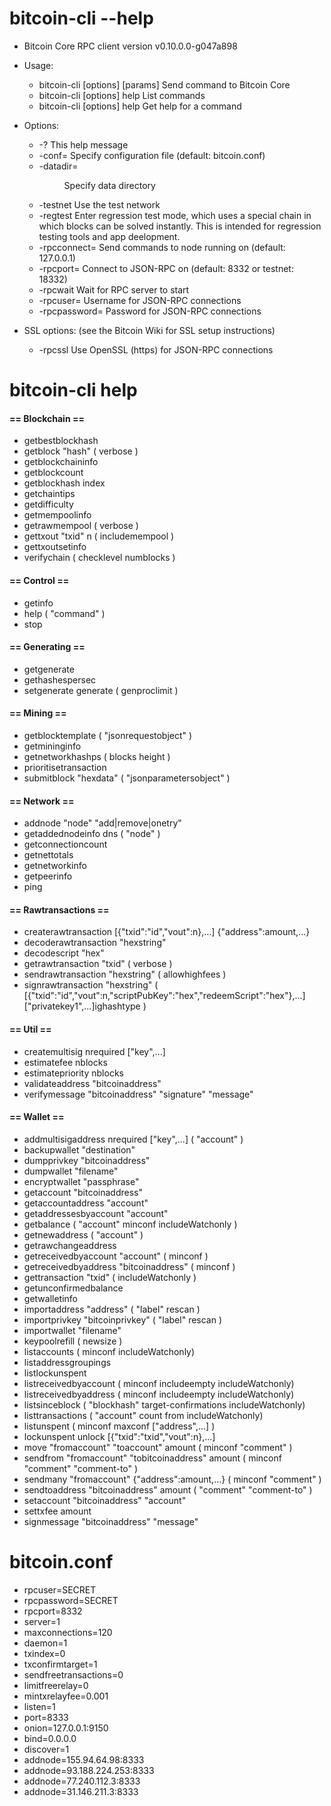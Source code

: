 # bitcoin-cli --help

- Bitcoin Core RPC client version v0.10.0.0-g047a898

- Usage:
  - bitcoin-cli [options] <command> [params]  Send command to Bitcoin Core
  - bitcoin-cli [options] help                List commands
  - bitcoin-cli [options] help <command>      Get help for a command

- Options:
  - -?                     This help message
  - -conf=<file>           Specify configuration file (default: bitcoin.conf)
  - -datadir=<dir>         Specify data directory
  - -testnet               Use the test network
  - -regtest               Enter regression test mode, which uses a special chain in which blocks can be solved instantly. This is intended for regression testing tools and app deelopment.
  - -rpcconnect=<ip>       Send commands to node running on <ip> (default: 127.0.0.1)
  - -rpcport=<port>        Connect to JSON-RPC on <port> (default: 8332 or testnet: 18332)
  - -rpcwait               Wait for RPC server to start
  - -rpcuser=<user>        Username for JSON-RPC connections
  - -rpcpassword=<pw>      Password for JSON-RPC connections

- SSL options: (see the Bitcoin Wiki for SSL setup instructions)
  - -rpcssl                Use OpenSSL (https) for JSON-RPC connections
  
# bitcoin-cli help

#### == Blockchain ==
- getbestblockhash
- getblock "hash" ( verbose )
- getblockchaininfo
- getblockcount
- getblockhash index
- getchaintips
- getdifficulty
- getmempoolinfo
- getrawmempool ( verbose )
- gettxout "txid" n ( includemempool )
- gettxoutsetinfo
- verifychain ( checklevel numblocks )

#### == Control ==
- getinfo
- help ( "command" )
- stop

#### == Generating ==
- getgenerate
- gethashespersec
- setgenerate generate ( genproclimit )

#### == Mining ==
- getblocktemplate ( "jsonrequestobject" )
- getmininginfo
- getnetworkhashps ( blocks height )
- prioritisetransaction <txid> <priority delta> <fee delta>
- submitblock "hexdata" ( "jsonparametersobject" )

#### == Network ==
- addnode "node" "add|remove|onetry"
- getaddednodeinfo dns ( "node" )
- getconnectioncount
- getnettotals
- getnetworkinfo
- getpeerinfo
- ping

#### == Rawtransactions ==
- createrawtransaction [{"txid":"id","vout":n},...] {"address":amount,...}
- decoderawtransaction "hexstring"
- decodescript "hex"
- getrawtransaction "txid" ( verbose )
- sendrawtransaction "hexstring" ( allowhighfees )
- signrawtransaction "hexstring" ( [{"txid":"id","vout":n,"scriptPubKey":"hex","redeemScript":"hex"},...] ["privatekey1",...]ighashtype )

#### == Util ==
- createmultisig nrequired ["key",...]
- estimatefee nblocks
- estimatepriority nblocks
- validateaddress "bitcoinaddress"
- verifymessage "bitcoinaddress" "signature" "message"

#### == Wallet ==
- addmultisigaddress nrequired ["key",...] ( "account" )
- backupwallet "destination"
- dumpprivkey "bitcoinaddress"
- dumpwallet "filename"
- encryptwallet "passphrase"
- getaccount "bitcoinaddress"
- getaccountaddress "account"
- getaddressesbyaccount "account"
- getbalance ( "account" minconf includeWatchonly )
- getnewaddress ( "account" )
- getrawchangeaddress
- getreceivedbyaccount "account" ( minconf )
- getreceivedbyaddress "bitcoinaddress" ( minconf )
- gettransaction "txid" ( includeWatchonly )
- getunconfirmedbalance
- getwalletinfo
- importaddress "address" ( "label" rescan )
- importprivkey "bitcoinprivkey" ( "label" rescan )
- importwallet "filename"
- keypoolrefill ( newsize )
- listaccounts ( minconf includeWatchonly)
- listaddressgroupings
- listlockunspent
- listreceivedbyaccount ( minconf includeempty includeWatchonly)
- listreceivedbyaddress ( minconf includeempty includeWatchonly)
- listsinceblock ( "blockhash" target-confirmations includeWatchonly)
- listtransactions ( "account" count from includeWatchonly)
- listunspent ( minconf maxconf  ["address",...] )
- lockunspent unlock [{"txid":"txid","vout":n},...]
- move "fromaccount" "toaccount" amount ( minconf "comment" )
- sendfrom "fromaccount" "tobitcoinaddress" amount ( minconf "comment" "comment-to" )
- sendmany "fromaccount" {"address":amount,...} ( minconf "comment" )
- sendtoaddress "bitcoinaddress" amount ( "comment" "comment-to" )
- setaccount "bitcoinaddress" "account"
- settxfee amount
- signmessage "bitcoinaddress" "message"


# bitcoin.conf
- rpcuser=SECRET
- rpcpassword=SECRET
- rpcport=8332
- server=1
- maxconnections=120
- daemon=1
- txindex=0
- txconfirmtarget=1
- sendfreetransactions=0
- limitfreerelay=0
- mintxrelayfee=0.001
- listen=1
- port=8333
- onion=127.0.0.1:9150
- bind=0.0.0.0
- discover=1
- addnode=155.94.64.98:8333
- addnode=93.188.224.253:8333
- addnode=77.240.112.3:8333
- addnode=31.146.211.3:8333
